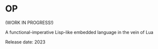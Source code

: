 # OP

(WORK IN PROGRESS!)

A functional-imperative Lisp-like embedded language in the vein of Lua

Release date: 2023
